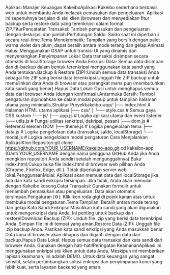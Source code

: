 Aplikasi Manajer Keuangan KakeiboAplikasi Kakeibo sederhana berbasis web untuk membantu Anda melacak pemasukan dan pengeluaran. Aplikasi ini sepenuhnya berjalan di sisi klien (browser) dan menyediakan fitur backup serta restore data yang terenkripsi dalam format ZIP.FiturPencatatan Transaksi: Tambah pemasukan dan pengeluaran dengan deskripsi dan jumlah.Perhitungan Saldo: Saldo saat ini diperbarui secara real-time.Tema Monokromatik: Tampilan yang bersih dengan palet warna violet dan plum, dapat beralih antara mode terang dan gelap.Animasi Halus: Menggunakan GSAP untuk transisi UI yang dinamis dan menyenangkan.Penyimpanan Lokal: Data transaksi disimpan secara otomatis di localStorage browser Anda.Enkripsi Data: Semua data disimpan dan di-backup dalam bentuk terenkripsi menggunakan kata sandi yang Anda tentukan.Backup & Restore (ZIP):Unduh semua data transaksi Anda sebagai file ZIP yang berisi data terenkripsi.Unggah file ZIP backup untuk memulihkan data Anda di browser atau perangkat mana pun (membutuhkan kata sandi yang benar).Hapus Data Lokal: Opsi untuk menghapus semua data dari browser Anda (dengan konfirmasi).Antarmuka Bersih: Tombol pengaturan dipindahkan ke dalam modal popup untuk tampilan halaman utama yang minimalis.Struktur Proyekkakeibo-app/
├── index.html                # Halaman HTML utama aplikasi
├── css/
│   └── style.css             # Semua gaya CSS kustom
└── js/
    ├── app.js                # Logika aplikasi utama dan event listener
    ├── utils.js              # Fungsi utilitas (enkripsi, dekripsi, pesan)
    ├── dom.js                # Referensi elemen DOM
    ├── theme.js              # Logika pengelolaan tema
    ├── data.js               # Logika pengelolaan data (transaksi, saldo, localStorage)
    └── modal.js              # Logika pengelolaan modal pengaturan
Cara Menjalankan AplikasiKlon Repositori:git clone https://github.com/YOUR_USERNAME/kakeibo-app.git
cd kakeibo-app
(Ganti YOUR_USERNAME dengan nama pengguna GitHub Anda jika Anda mengklon repositori Anda sendiri setelah mengunggahnya).Buka index.html:Cukup buka file index.html di browser web pilihan Anda (Chrome, Firefox, Edge, dll.). Tidak diperlukan server web lokal.PenggunaanMulai: Aplikasi akan memuat data dari localStorage jika ada dan kata sandi enkripsi tersimpan. Jika tidak, Anda akan memulai dengan Kakeibo kosong.Catat Transaksi: Gunakan formulir untuk menambah pemasukan atau pengeluaran. Data akan otomatis tersimpan.Pengaturan (⚙️): Klik ikon roda gigi di pojok kanan atas untuk membuka modal pengaturan.Tema Tampilan: Beralih antara mode terang dan gelap.Kata Sandi Enkripsi: Masukkan kata sandi yang akan digunakan untuk mengenkripsi data Anda. Ini penting untuk backup dan restore!Download Backup (ZIP): Unduh file .zip yang berisi data terenkripsi Anda. Simpan file ini di tempat yang aman.Restore Data (ZIP): Unggah file .zip backup Anda. Pastikan kata sandi enkripsi yang Anda masukkan benar. Data lama di browser akan dihapus dan diganti dengan data dari backup.Hapus Data Lokal: Hapus semua data transaksi dan kata sandi dari browser Anda. Gunakan dengan hati-hati!Peringatan KeamananAplikasi ini menggunakan enkripsi sisi klien untuk data Anda. Meskipun ini memberikan lapisan keamanan, ini adalah DEMO. Untuk data keuangan yang sangat sensitif, selalu pertimbangkan solusi enkripsi dan penyimpanan kunci yang lebih kuat, serta layanan backend yang aman.
